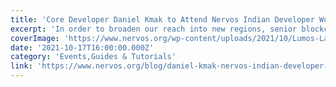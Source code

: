 ```yaml
---
title: 'Core Developer Daniel Kmak to Attend Nervos Indian Developer Workshop'
excerpt: 'In order to broaden our reach into new regions, senior blockchain engineer Daniel Kmak will be talking at a developer-focused virtual workshop hosted by Lumos Labs in India on Friday, November 12. Ind'
coverImage: 'https://www.nervos.org/wp-content/uploads/2021/10/Lumos-Lab-Workshop-01-1-810x456.png'
date: '2021-10-17T16:00:00.000Z'
category: 'Events,Guides & Tutorials'
link: 'https://www.nervos.org/blog/daniel-kmak-nervos-indian-developer-workshop'
---
```


